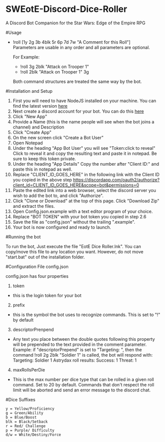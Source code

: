 # SWEotE-Discord-Dice-Roller
A Discord Bot Companion for the Star Wars: Edge of the Empire RPG

#Usage
- !roll [1y 2g 3b 4blk 5r 6p 7d 7w "A Comment for this Roll"]  
  Parameters are usable in any order and all parameters are optional.
  
  For Example:
  
    - !roll 3g 2blk "Attack on Trooper 1"
    - !roll 2blk "Attack on Trooper 1" 3g
  
  Both command structures are treated the same way by the bot.
  
#Installation and Setup

1. First you will need to have NodeJS installed on your machine. You can find the latest version [here](https://nodejs.org/en/)
2. Next create a discord account for your bot. You can do this [here](https://discordapp.com/developers/applications/me) 
  1. Click "New App"
  2. Provide a Name (this is the name people will see when the bot joins a channel) and Description
  3. Click "Create App"
  4. On the new screen click "Create a Bot User"
  5. Open Notepad
  6. Under the heading "App Bot User" you will see "Token:click to reveal" Click to reveal it and copy the resulting text and paste it in notepad. Be sure to keep this token private.
  7. Under the heading "App Details" Copy the number after "Client ID:" and paste this in notepad as well.
  8. Replace "CLIENT_ID_GOES_HERE" in the following link with the Client ID you copied in the above step https://discordapp.com/oauth2/authorize?client_id=CLIENT_ID_GOES_HERE&scope=bot&permissions=0
  9. Paste the edited link into a web browser, select the discord server you wish to add the bot to, and click "Authorize".
3. Click "Clone or Download" at the top of this page. Click "Download Zip" and extract the files.
4. Open Config.json.example with a text editor program of your choice.
5. Replace "BOT TOKEN" with your bot token you copied in step 2.6 
6. Save the file as "config.json" without the trailing ".example".
7. Your bot is now configured and ready to launch.

#Running the bot

To run the bot, Just execute the file "EotE Dice Roller.lnk". You can copy/move this file to any location you want. However, do not move "start.bat" out of the installation folder.

#Configuration File config.json

config.json has four properties

1. token
  - this is the login token for your bot
2. prefix
  - this is the symbol the bot uses to recognize commands. This is set to "!" by default
3. descriptorPrenpend
  - Any text you place between the double quotes following this property will be prepended to the text provided in the comment parameter.
  Example: if "descriptorPrepend" is set to "Targeting: ", then the command !roll 2g 2blk "Soldier 1" is called, the bot will respond with:     Targeting: Soldier 1 
  Astrydax roll results:    Success: 1   Threat: 1
4. maxRollsPerDie
  - This is the max number per dice type that can be rolled in a given roll command. Set to 20 by default. Commands that don't respect the roll limit will be aborted and send an error message to the discord chat.

#Dice Suffixes 

    y = Yellow/Proficiency
    g = Green/Ability
    b = Blue/Boost
    blk = Black/Setback
    r = Red/ Challenge
    p = Purple/ Difficulty
    d/w = White/Destiny/Force


